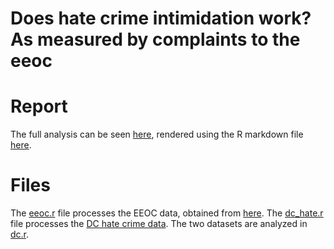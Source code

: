 # Does hate crime intimidation work? As measured by complaints to the eeoc

# Report
The full analysis can be seen [here](section3.pdf), rendered using the R markdown file [here](section3.rmd).

# Files
The [eeoc.r](eeoc.r) file processes the EEOC data, obtained from [here](https://github.com/PublicI/employment-discrimination). The [dc_hate.r](dc_hate.r) file processes the [DC hate crime data](dc_hate.csv). The two datasets are analyzed in [dc.r](dc.r).
